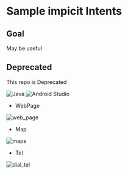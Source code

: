 # Sample impicit Intents

## Goal
May be useful

## Deprecated
This repo is Deprecated

![Java](https://img.shields.io/badge/java-%23ED8B00.svg?style=for-the-badge&logo=java&logoColor=white)
 ![Android Studio](https://img.shields.io/badge/Android%20Studio-3DDC84.svg?style=for-the-badge&logo=android-studio&logoColor=white)
  
  - WebPage
  
  ![web_page](https://user-images.githubusercontent.com/58209188/181290168-efc66991-41c0-4347-af4e-e6208661c00e.gif)
  
  
  - Map
  
  ![maps](https://user-images.githubusercontent.com/58209188/181290098-a7809850-52bd-403b-8c27-69de1b55b826.gif)
  

  - Tel
  
  ![dial_tel](https://user-images.githubusercontent.com/58209188/181290062-750c4512-2640-4ff2-be0e-d1fb5d18056b.gif)
  
